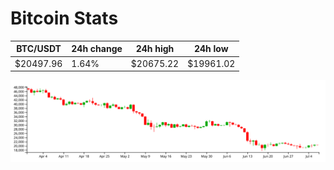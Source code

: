 # Bitcoin Stats

BTC/USDT|24h change|24h high|24h low|
|---|---|---|---|
|$20497.96|1.64%|$20675.22|$19961.02|

<img src="./chart.svg">
